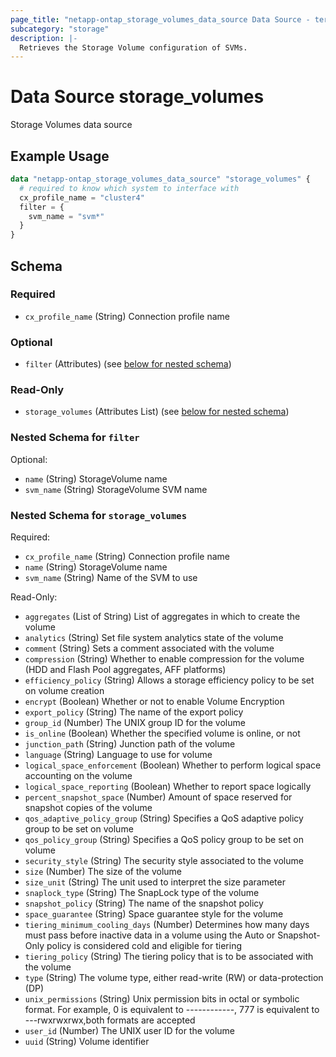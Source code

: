 ```yaml
---
page_title: "netapp-ontap_storage_volumes_data_source Data Source - terraform-provider-netapp-ontap"
subcategory: "storage"
description: |-
  Retrieves the Storage Volume configuration of SVMs.
---
```


# Data Source storage_volumes

Storage Volumes data source

## Example Usage
```terraform
data "netapp-ontap_storage_volumes_data_source" "storage_volumes" {
  # required to know which system to interface with
  cx_profile_name = "cluster4"
  filter = {
    svm_name = "svm*"
  }
}
```


<!-- schema generated by tfplugindocs -->
## Schema

### Required

- `cx_profile_name` (String) Connection profile name

### Optional

- `filter` (Attributes) (see [below for nested schema](#nestedatt--filter))

### Read-Only

- `storage_volumes` (Attributes List) (see [below for nested schema](#nestedatt--storage_volumes))

<a id="nestedatt--filter"></a>
### Nested Schema for `filter`

Optional:

- `name` (String) StorageVolume name
- `svm_name` (String) StorageVolume SVM name


<a id="nestedatt--storage_volumes"></a>
### Nested Schema for `storage_volumes`

Required:

- `cx_profile_name` (String) Connection profile name
- `name` (String) StorageVolume name
- `svm_name` (String) Name of the SVM to use

Read-Only:

- `aggregates` (List of String) List of aggregates in which to create the volume
- `analytics` (String) Set file system analytics state of the volume
- `comment` (String) Sets a comment associated with the volume
- `compression` (String) Whether to enable compression for the volume (HDD and Flash Pool aggregates, AFF platforms)
- `efficiency_policy` (String) Allows a storage efficiency policy to be set on volume creation
- `encrypt` (Boolean) Whether or not to enable Volume Encryption
- `export_policy` (String) The name of the export policy
- `group_id` (Number) The UNIX group ID for the volume
- `is_online` (Boolean) Whether the specified volume is online, or not
- `junction_path` (String) Junction path of the volume
- `language` (String) Language to use for volume
- `logical_space_enforcement` (Boolean) Whether to perform logical space accounting on the volume
- `logical_space_reporting` (Boolean) Whether to report space logically
- `percent_snapshot_space` (Number) Amount of space reserved for snapshot copies of the volume
- `qos_adaptive_policy_group` (String) Specifies a QoS adaptive policy group to be set on volume
- `qos_policy_group` (String) Specifies a QoS policy group to be set on volume
- `security_style` (String) The security style associated to the volume
- `size` (Number) The size of the volume
- `size_unit` (String) The unit used to interpret the size parameter
- `snaplock_type` (String) The SnapLock type of the volume
- `snapshot_policy` (String) The name of the snapshot policy
- `space_guarantee` (String) Space guarantee style for the volume
- `tiering_minimum_cooling_days` (Number) Determines how many days must pass before inactive data in a volume using the Auto or Snapshot-Only policy is considered cold and eligible for tiering
- `tiering_policy` (String) The tiering policy that is to be associated with the volume
- `type` (String) The volume type, either read-write (RW) or data-protection (DP)
- `unix_permissions` (String) Unix permission bits in octal or symbolic format. For example, 0 is equivalent to ------------, 777 is equivalent to ---rwxrwxrwx,both formats are accepted
- `user_id` (Number) The UNIX user ID for the volume
- `uuid` (String) Volume identifier


